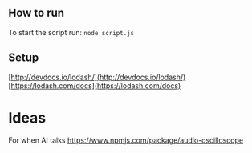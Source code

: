 How to run
---
 
 To start the script run: 
 `node script.js`
 
Setup
---


[http://devdocs.io/lodash/](http://devdocs.io/lodash/)
[https://lodash.com/docs](https://lodash.com/docs)

Ideas
===

For when AI talks
https://www.npmjs.com/package/audio-oscilloscope